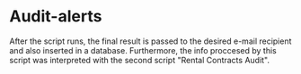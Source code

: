 # Audit-alerts
After the script runs, the final result is passed to the desired e-mail recipient and also inserted in a database. Furthermore, the info proccesed by this script was interpreted with the second script "Rental Contracts Audit".

